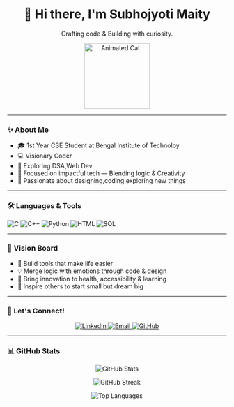 <h1 align="center">👋 Hi there, I'm Subhojyoti Maity</h1>
<p align="center">Crafting code & Building with curiosity.</p>

<p align="center">
  <img src="https://media.giphy.com/media/JIX9t2j0ZTN9S/giphy.gif" width="150" alt="Animated Cat"/>
</p>

---

### ✨ About Me
- 🎓 1st Year CSE Student at Bengal Institute of Technoloy
- 💻 Visionary Coder
- 🧠 Exploring DSA,Web Dev
- 🧰 Focused on impactful tech — Blending logic & Creativity
- 🎨 Passionate about designing,coding,exploring new things

---

### 🛠️ Languages & Tools
![C](https://img.shields.io/badge/-C-00599C?style=flat&logo=c)
![C++](https://img.shields.io/badge/-C++-00599C?style=flat&logo=c%2B%2B)
![Python](https://img.shields.io/badge/-Python-3776AB?style=flat&logo=python)
![HTML](https://img.shields.io/badge/-HTML-E34F26?style=flat&logo=html5)
![SQL](https://img.shields.io/badge/-SQL-4479A1?style=flat&logo=mysql)

---

### 🚀 Vision Board
- 📱 Build tools that make life easier
- 💡 Merge logic with emotions through code & design
- 🧠 Bring innovation to health, accessibility & learning
- 🌟 Inspire others to start small but dream big

---

### 🤝 Let's Connect!

<p align="center">
  <a href="https://www.linkedin.com/in/subhojyotimaity" target="_blank">
    <img src="https://img.shields.io/badge/LinkedIn-blue?style=for-the-badge&logo=linkedin" alt="LinkedIn"/>
  </a>
  <a href="mailto:subhojyotimaity1082005@gmail.com">
    <img src="https://img.shields.io/badge/Gmail-red?style=for-the-badge&logo=gmail&logoColor=white" alt="Email"/>
  </a>
  <a href="https://github.com/MONSTERBOY110" target="_blank">
    <img src="https://img.shields.io/badge/GitHub-181717?style=for-the-badge&logo=github" alt="GitHub"/>
  </a>
</p>

--- 

### 📊 GitHub Stats

<p align="center">
  <img src="https://github-readme-stats.vercel.app/api?username=MONSTERBOY110&show_icons=true&theme=tokyonight" alt="GitHub Stats" />
</p>

<p align="center">
  <img src="https://github-readme-streak-stats.herokuapp.com/?user=MONSTERBOY110&theme=tokyonight" alt="GitHub Streak" />
</p>

<p align="center">
  <img src="https://github-readme-stats.vercel.app/api/top-langs/?username=MONSTERBOY110&layout=compact&theme=tokyonight" alt="Top Languages" />
</p>


<!---
MONSTERBOY110/MONSTERBOY110 is a ✨ special ✨ repository because its `README.md` (this file) appears on your GitHub profile.
You can click the Preview link to take a look at your changes.
--->
